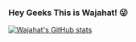 ### Hey Geeks This is Wajahat! :stuck_out_tongue_winking_eye:

<!--
**wajahat-dev/wajahat-dev** is a ✨ _special_ ✨ repository because its `README.md` (this file) appears on your GitHub profile.

Here are some ideas to get you started:

- 🔭 I’m currently working on ...
- 🌱 I’m currently learning ...
- 👯 I’m looking to collaborate on ...
- 🤔 I’m looking for help with ...
- 💬 Ask me about ...
- 📫 How to reach me: ...
- 😄 Pronouns: ...
- ⚡ Fun fact: ...
-->


[![Wajahat's GitHub stats](https://github-readme-stats.vercel.app/api?username=wajahat-dev/)](https://github.com/wajahat-dev/github-readme-stats)
